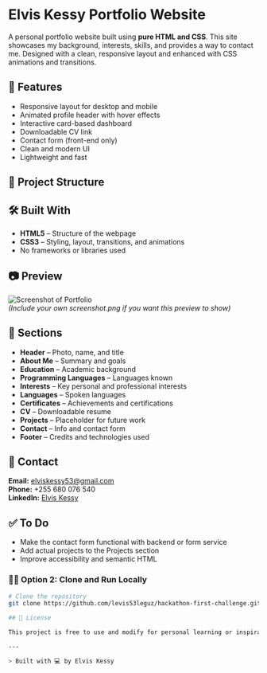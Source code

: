 # Elvis Kessy Portfolio Website

A personal portfolio website built using **pure HTML and CSS**. This site showcases my background, interests, skills, and provides a way to contact me. Designed with a clean, responsive layout and enhanced with CSS animations and transitions.

## 🌟 Features

- Responsive layout for desktop and mobile
- Animated profile header with hover effects
- Interactive card-based dashboard
- Downloadable CV link
- Contact form (front-end only)
- Clean and modern UI
- Lightweight and fast

## 📁 Project Structure


## 🛠️ Built With

- **HTML5** – Structure of the webpage
- **CSS3** – Styling, layout, transitions, and animations
- No frameworks or libraries used

## 📷 Preview

![Screenshot of Portfolio](screenshot.png)  
*(Include your own screenshot.png if you want this preview to show)*

## 📌 Sections

- **Header** – Photo, name, and title
- **About Me** – Summary and goals
- **Education** – Academic background
- **Programming Languages** – Languages known
- **Interests** – Key personal and professional interests
- **Languages** – Spoken languages
- **Certificates** – Achievements and certifications
- **CV** – Downloadable resume
- **Projects** – Placeholder for future work
- **Contact** – Info and contact form
- **Footer** – Credits and technologies used

## 📩 Contact

**Email:** elviskessy53@gmail.com  
**Phone:** +255 680 076 540  
**LinkedIn:** [Elvis Kessy](https://www.linkedin.com/in/elvis-kessy-795b55307)

## ✅ To Do

- Make the contact form functional with backend or form service
- Add actual projects to the Projects section
- Improve accessibility and semantic HTML
 
### 🧑‍💻 Option 2: Clone and Run Locally

```bash
# Clone the repository
git clone https://github.com/levis53leguz/hackathon-first-challenge.git

## 📄 License

This project is free to use and modify for personal learning or inspiration.

---

> Built with 💻 by Elvis Kessy
